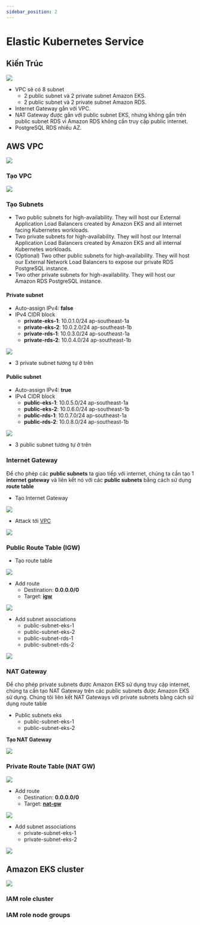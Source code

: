 ```yaml
---
sidebar_position: 2
---
```


# Elastic Kubernetes Service
## Kiến Trúc

![](https://res.cloudinary.com/ttlcong/image/upload/v1629952825/image-docs/bwsdh1un84ymfsan4igv.jpg)

- VPC sẽ có 8 subnet
  - 2 public subnet và 2 private subnet Amazon EKS.
  - 2 public subnet và 2 private subnet Amazon RDS.
- Internet Gateway gắn với VPC.
- NAT Gateway được gắn với public subnet EKS, nhưng không gắn trên public subnet RDS vì Amazon RDS không cần truy cập public internet.
- PostgreSQL RDS nhiều AZ.

## AWS VPC

![](https://res.cloudinary.com/ttlcong/image/upload/v1629957383/image-docs/haaklaqq5hkfxox1wtyj.jpg)

### Tạo VPC

![](https://res.cloudinary.com/ttlcong/image/upload/v1629957504/image-docs/Screen_Shot_2021-08-26_at_12.58.11.png)

### Tạo Subnets

- Two public subnets for high-availability. They will host our External Application Load Balancers created by Amazon EKS and all internet facing Kubernetes workloads.
- Two private subnets for high-availability. They will host our Internal Application Load Balancers created by Amazon EKS and all internal Kubernetes workloads.
- (Optional) Two other public subnets for high-availability. They will host our External Network Load Balancers to expose our private RDS PostgreSQL instance.
- Two other private subnets for high-availability. They will host our Amazon RDS PostgreSQL instance.

#### Private subnet

- Auto-assign IPv4: **false**
- IPv4 CIDR block
  - **private-eks-1**: 10.0.1.0/24 ap-southeast-1a
  - **private-eks-2**: 10.0.2.0/24 ap-southeast-1b
  - **private-rds-1**: 10.0.3.0/24 ap-southeast-1a
  - **private-rds-2**: 10.0.4.0/24 ap-southeast-1b

![](https://res.cloudinary.com/ttlcong/image/upload/v1629957791/image-docs/Screen_Shot_2021-08-26_at_13.03.00.png)

- 3 private subnet tương tự ở trên

#### Public subnet

- Auto-assign IPv4: **true**
- IPv4 CIDR block
  - **public-eks-1**: 10.0.5.0/24 ap-southeast-1a
  - **public-eks-2**: 10.0.6.0/24 ap-southeast-1b
  - **public-rds-1**: 10.0.7.0/24 ap-southeast-1a
  - **public-rds-2**: 10.0.8.0/24 ap-southeast-1b

![](https://res.cloudinary.com/ttlcong/image/upload/v1629957999/image-docs/Screen_Shot_2021-08-26_at_13.06.29.png)

- 3 public subnet tương tự ở trên

### Internet Gateway
Để cho phép các **public subnets** ta giao tiếp với internet, chúng ta cần tạo 1 **internet gateway** và liên kết nó với các **public subnets** bằng cách sử dụng **route table**

- Tạo Internet Gateway

![](https://res.cloudinary.com/ttlcong/image/upload/v1629959088/image-docs/Screen_Shot_2021-08-26_at_13.24.32.png)

- Attack tới [VPC](/docs/amazon/eks/eks#tạo-vpc)

![](https://res.cloudinary.com/ttlcong/image/upload/v1629959146/image-docs/Screen_Shot_2021-08-26_at_13.25.36.png)

### Public Route Table (IGW)

- Tạo route table

![](https://res.cloudinary.com/ttlcong/image/upload/v1629959318/image-docs/Screen_Shot_2021-08-26_at_13.28.28.png)

- Add route
  - Destination: **0.0.0.0/0** 
  - Target: [**igw**](/docs/amazon/eks/eks#internet-gateway)

![](https://res.cloudinary.com/ttlcong/image/upload/v1629959520/image-docs/Screen_Shot_2021-08-26_at_13.31.51.png)

- Add subnet associations
  - public-subnet-eks-1
  - public-subnet-eks-2
  - public-subnet-rds-1
  - public-subnet-rds-2

![](https://res.cloudinary.com/ttlcong/image/upload/v1629959621/image-docs/Screen_Shot_2021-08-26_at_13.33.31.png)

### NAT Gateway
Để cho phép private subnets được Amazon EKS sử dụng truy cập internet, chúng ta cần tạo NAT Gateway trên các public subnets được Amazon EKS sử dụng. Chúng tôi liên kết NAT Gateways với private subnets bằng cách sử dụng route table

- Public subnets eks
  - public-subnet-eks-1
  - public-subnet-eks-2

**Tạo NAT Gateway**

![](https://res.cloudinary.com/ttlcong/image/upload/v1629960161/image-docs/Screen_Shot_2021-08-26_at_13.42.13.png)

### Private Route Table (NAT GW)

![](https://res.cloudinary.com/ttlcong/image/upload/v1629960380/image-docs/Screen_Shot_2021-08-26_at_13.46.08.png)

- Add route
  - Destination: **0.0.0.0/0** 
  - Target: [**nat-gw**](/docs/amazon/eks/eks#nat-gateway)

![](https://res.cloudinary.com/ttlcong/image/upload/v1629960447/image-docs/Screen_Shot_2021-08-26_at_13.47.17.png)

- Add subnet associations
  - private-subnet-eks-1
  - private-subnet-eks-2

![](https://res.cloudinary.com/ttlcong/image/upload/v1629960740/image-docs/Screen_Shot_2021-08-26_at_13.52.11.png)

## Amazon EKS cluster

![](https://res.cloudinary.com/ttlcong/image/upload/v1629960977/image-docs/gsqa3fwwq1my7ijdzk0y.jpg)

### IAM role cluster
### IAM role node groups
